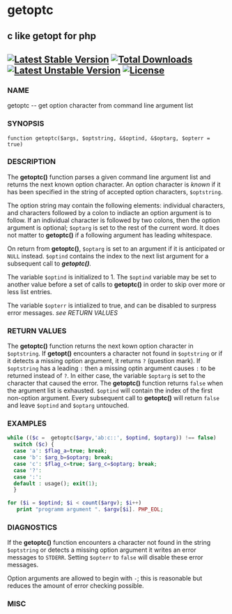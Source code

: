 # getoptc
c like getopt for php
---
[![Latest Stable Version](https://poser.pugx.org/zzengineer/getoptc/v/stable)](https://packagist.org/packages/zzengineer/getoptc) 
[![Total Downloads](https://poser.pugx.org/zzengineer/getoptc/downloads)](https://packagist.org/packages/zzengineer/getoptc) 
[![Latest Unstable Version](https://poser.pugx.org/zzengineer/getoptc/v/unstable)](https://packagist.org/packages/zzengineer/getoptc) 
[![License](https://poser.pugx.org/zzengineer/getoptc/license)](http://opensource.org/licenses/MIT)
---
### NAME
getoptc -- get option character from command line argument list

### SYNOPSIS

`function getoptc($args, $optstring, &$optind, &$optarg, $opterr = true)`

### DESCRIPTION

The **getoptc()** function parses a given command line argument list and returns the next known option character. An option character is *known* if it has been specified in the string of accepted option characters, `$optstring`.

The option string may contain the following elements: individual characters, and characters followed by a colon to indiacte an option argument is to follow. If an individual character is followed by two colons, then the option argument is optional; `$optarg` is set to the rest of the current word. It does not matter to **getoptc()** if a following argument has leading whitespace.

On return from **getoptc()**, `$optarg` is set to an argument if it is anticipated or `NULL` instead. `$optind` contains the index to the next list argument for a subsequent call to ***getoptc()***.

The variable `$optind` is initialized to 1. The `$optind` variable may be set to another value before a set of calls to **getoptc()** in order to skip over more or less list entries.

The variable `$opterr` is intialized to true, and can be disabled to surpress error messages. *see RETURN VALUES*

### RETURN VALUES

The **getoptc()** function returns the next kown option character in `$optstring`. If **getopt()** encounters a character not found in `$optstring` or if it detects a missing option argument, it returns `?` (question mark). If `$optstring` has a leading `:` then a missing optin argument causes `:` to be returned instead of `?`. In either case, the variable `$optarg` is set to the character that caused the error. The **getoptc()** function returns `false` when the argument list is exhausted. `$optind` will contain the index of the first non-option argument. Every subsequent call to **getoptc()** will return `false` and leave `$optind` and `$optarg` untouched.


### EXAMPLES

```php
while (($c =  getoptc($argv,'ab:c::', $optind, $optarg)) !== false)
  switch ($c) {
  case 'a': $flag_a=true; break;
  case 'b': $arg_b=$optarg; break;
  case 'c': $flag_c=true; $arg_c=$optarg; break;
  case '?': 
  case ':': 
  default : usage(); exit(1);
  }
  
for ($i = $optind; $i < count($argv); $i++)
   print "programm argument ". $argv[$i]. PHP_EOL;
````
### DIAGNOSTICS

If the **getoptc()** function encounters a character not found in the string `$optstring` or detects a missing option argument it writes an error messages to `STDERR`. Setting `$opterr` to `false` will disable these error messages.

Option arguments are allowed to begin with `-`; this is reasonable but reduces the amount of error checking possible.

### MISC
